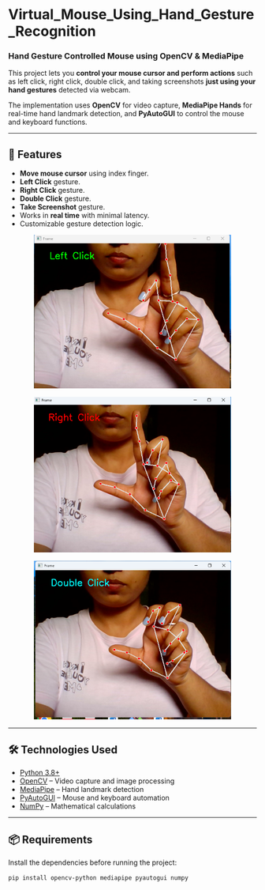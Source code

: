 # Virtual_Mouse_Using_Hand_Gesture_Recognition

### Hand Gesture Controlled Mouse using OpenCV & MediaPipe

This project lets you **control your mouse cursor and perform actions** such as left click, right click, double click, and taking screenshots **just using your hand gestures** detected via webcam.

The implementation uses **OpenCV** for video capture, **MediaPipe Hands** for real-time hand landmark detection, and **PyAutoGUI** to control the mouse and keyboard functions.

---

## 📌 Features

- **Move mouse cursor** using index finger.
- **Left Click** gesture.
- **Right Click** gesture.
- **Double Click** gesture.
- **Take Screenshot** gesture.
- Works in **real time** with minimal latency.
- Customizable gesture detection logic.
<p align="center">
  <img src="https://github.com/komal-sharma19/Virtual_Mouse_Using_Hand_Gesture_Recognition/blob/main/images/Screenshot%202025-08-08%20152311.png?raw=true" width="400" />
</p>
<p align="center">
  <img src="https://github.com/komal-sharma19/Virtual_Mouse_Using_Hand_Gesture_Recognition/blob/main/images/Screenshot%202025-08-08%20152325.png?raw=true" width="400" />
</p>
<p align="center">
  <img src="https://github.com/komal-sharma19/Virtual_Mouse_Using_Hand_Gesture_Recognition/blob/main/images/Screenshot%202025-08-08%20152338.png?raw=true" width="400" />
</p>




---

## 🛠️ Technologies Used

- [Python 3.8+](https://www.python.org/)
- [OpenCV](https://opencv.org/) – Video capture and image processing
- [MediaPipe](https://developers.google.com/mediapipe) – Hand landmark detection
- [PyAutoGUI](https://pyautogui.readthedocs.io/) – Mouse and keyboard automation
- [NumPy](https://numpy.org/) – Mathematical calculations

---

## 📦 Requirements

Install the dependencies before running the project:

```bash
pip install opencv-python mediapipe pyautogui numpy
